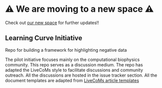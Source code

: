 # :warning: We are moving to a new space :warning:

Check out [our new space](https://github.com/Learning-Curve-Initiative/LearningCurveInitiative) for further updates!!

## Learning Curve Initiative

Repo for building a framework for highlighting negative data

The pilot initiative focuses mainly on the computational biophysics community.
This repo serves as a discussion medium. The repo has adapted the LiveCoMs style to facilitate discussions and community outreach. All the discussions are hosted in the issue tracker section. All the document templates are adapted from [LiveCoMs article templates](https://github.com/livecomsjournal/article_templates)

